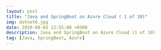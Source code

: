 ```yaml
---
layout: post
title: "Java and SpringBoot on Azure Cloud ( 1 of 10)"
img: dotnet6.jpg
date: 2020-08-03 12:55:00 +0300
description: Java and SpringBoot on Azure Cloud (1 of 10)
tag: [Java, SpringBoot, Azure]
---
```

